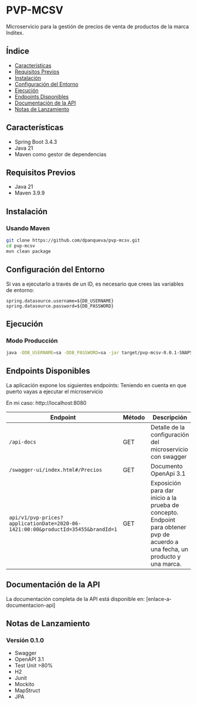 # PVP-MCSV

Microservicio para la gestión de precios de venta de productos de la marca Inditex.

## Índice

* [Características](#características)
* [Requisitos Previos](#requisitos-previos)
* [Instalación](#instalación)
* [Configuración del Entorno](#configuración-del-entorno)
* [Ejecución](#ejecución)
* [Endpoints Disponibles](#endpoints-disponibles)
* [Documentación de la API](#documentación-de-la-api)
* [Notas de Lanzamiento](#notas-de-lanzamiento)

## Características

* Spring Boot 3.4.3
* Java 21
* Maven como gestor de dependencias


## Requisitos Previos

* Java 21
* Maven 3.9.9

## Instalación

### Usando Maven

```bash
git clone https://github.com/dpanqueva/pvp-mcsv.git
cd pvp-mcsv
mvn clean package
```


## Configuración del Entorno

Si vas a ejecutarlo a través de un ID, es necesario que crees las variables de entorno:

```plaintext
spring.datasource.username=${DB_USERNAME}
spring.datasource.password=${DB_PASSWORD}
```

## Ejecución

### Modo Producción

```bash
java -DDB_USERNAME=sa -DDB_PASSWORD=sa -jar target/pvp-mcsv-0.0.1-SNAPSHOT.jar

```

## Endpoints Disponibles

La aplicación expone los siguientes endpoints:
Teniendo en cuenta en que puerto vayas a ejecutar el microservicio

En mi caso: http://localhost:8080

| Endpoint        | Método | Descripción                                                                                                                    |
|-----------------|-------|--------------------------------------------------------------------------------------------------------------------------------|
| `/api-docs`     | GET | Detalle de la configuración del microservicio con swagger                                                                      |
| `/swagger-ui/index.html#/Precios`      | GET | Documento OpenApi 3.1                                                                                                          |
| `api/v1/pvp-prices?applicationDate=2020-06-1421:00:00&productId=35455&brandId=1` | GET | Exposición para dar inicio a la prueba de concepto. Endpoint para obtener pvp de acuerdo a una fecha, un producto y una marca. |

## Documentación de la API

La documentación completa de la API está disponible en:
[enlace-a-documentacion-api]

## Notas de Lanzamiento

### Versión 0.1.0

* Swagger
* OpenAPI 3.1
* Test Unit >80%
* H2
* Junit
* Mockito
* MapStruct
* JPA
